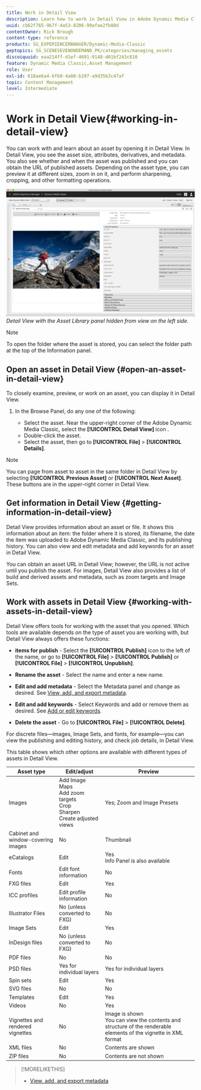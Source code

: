 ```yaml
---
title: Work in Detail View
description: Learn how to work in Detail View in Adobe Dynamic Media Classic.
uuid: cb62f765-9b7f-4a53-8206-99afae2fb80d
contentOwner: Rick Brough
content-type: reference
products: SG_EXPERIENCEMANAGER/Dynamic-Media-Classic
geptopics: SG_SCENESEVENONDEMAND_PK/categories/managing_assets
discoiquuid: eaa214ff-d1ef-4691-9148-d01bf243c810
feature: Dynamic Media Classic,Asset Management
role: User
exl-id: 618ae6a4-6f60-4a80-b197-a9d35b3c47af
topic: Content Management
level: Intermediate
---
```

# Work in Detail View{#working-in-detail-view}

You can work with and learn about an asset by opening it in Detail View. In Detail View, you see the asset size, attributes, derivatives, and metadata. You also see whether and when the asset was published and you can obtain the URL of published assets. Depending on the asset type, you can preview it at different sizes, zoom in on it, and perform sharpening, cropping, and other formatting operations.

<!-- 

Comment Type: remark
Last Modified By: Rick Brough (rbrough@adobe.com)
Last Modified Date: 2018-06-14T13:52:46.623-0400

<p>as_detail_view_popup.png found in Downloads on local in folder "scene7-images"</p>

 -->

![Detail View](/help/using/assets/image_0.img.png)
*Detail View with the Asset Library panel hidden from view on the left side.*

>[!NOTE]
>
>To open the folder where the asset is stored, you can select the folder path at the top of the Information panel.

## Open an asset in Detail View {#open-an-asset-in-detail-view}

To closely examine, preview, or work on an asset, you can display it in Detail View.

1. In the Browse Panel, do any one of the following:

    * Select the asset. Near the upper-right corner of the Adobe Dynamic Media Classic, select the **[!UICONTROL Detail View]** icon .
    * Double-click the asset.
    * Select the asset, then go to **[!UICONTROL File]** > **[!UICONTROL Details]**.

>[!NOTE]
>
>You can page from asset to asset in the same folder in Detail View by selecting **[!UICONTROL Previous Asset]** or **[!UICONTROL Next Asset]**. These buttons are in the upper-right corner in Detail View.

## Get information in Detail View {#getting-information-in-detail-view}

Detail View provides information about an asset or file. It shows this information about an item: the folder where it is stored, its filename, the date the item was uploaded to Adobe Dynamic Media Classic, and its publishing history. You can also view and edit metadata and add keywords for an asset in Detail View.

You can obtain an asset URL in Detail View; however, the URL is not active until you publish the asset. For images, Detail View also provides a list of build and derived assets and metadata, such as zoom targets and Image Sets.

## Work with assets in Detail View {#working-with-assets-in-detail-view}

Detail View offers tools for working with the asset that you opened. Which tools are available depends on the type of asset you are working with, but Detail View always offers these functions:

* **items for publish** - Select the **[!UICONTROL Publish]** icon to the left of the name, or go to **[!UICONTROL File]** > **[!UICONTROL Publish]** or **[!UICONTROL File]** > **[!UICONTROL Unpublish]**.

* **Rename the asset** - Select the name and enter a new name.

* **Edit and add metadata** - Select the Metadata panel and change as desired. See [View, add, and export metadata](/help/using/viewing-adding-exporting-metadata.md).

* **Edit and add keywords** - Select Keywords and add or remove them as desired. See [Add or edit keywords](/help/using/viewing-adding-exporting-metadata.md).

* **Delete the asset** - Go to **[!UICONTROL File]** > **[!UICONTROL Delete]**.

For discrete files—images, Image Sets, and fonts, for example—you can view the publishing and editing history, and check job details, in Detail View.  
  
This table shows which other options are available with different types of assets in Detail View.

| Asset type | Edit/adjust | Preview |
| --- | --- | --- |
| Images | Add Image Maps<br>Add zoom targets<br>Crop<br>Sharpen<br>Create adjusted views | Yes; Zoom and Image Presets |
| Cabinet and window-covering images | No | Thumbnail |
| eCatalogs | Edit | Yes<br>Info Panel is also available |
| Fonts | Edit font information | No |
| FXG files | Edit | Yes |
| ICC profiles | Edit profile information | No |
| Illustrator Files | No (unless converted to FXG) | No |
| Image Sets | Edit | Yes |
| InDesign files | No (unless converted to FXG) | No |
| PDF files | No | No |
| PSD files | Yes for individual layers | Yes for individual layers |
| Spin sets | Edit | Yes |
| SVG files | No | No |
| Templates | Edit | Yes |
| Videos | No | Yes |
| Vignettes and rendered vignettes | No | Image is shown<br>You can view the contents and structure of the renderable elements of the vignette in XML format |
| XML files| No | Contents are shown |
| ZIP files | No | Contents are not shown |

>[!MORELIKETHIS]
>
>* [View, add, and export metadata](viewing-adding-exporting-metadata.md#viewing_adding_and_exporting_metadata)
